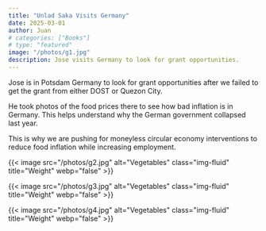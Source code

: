 ```yaml
---
title: "Unlad Saka Visits Germany"
date: 2025-03-01
author: Juan
# categories: ["Books"]
# type: "featured"
image: "/photos/g1.jpg"
description: Jose visits Germany to look for grant opportunities.
---
```



Jose is in Potsdam Germany to look for grant opportunities after we failed to get the grant from either DOST or Quezon City. 

He took photos of the food prices there to see how bad inflation is in Germany. This helps understand why the German government collapsed last year.

This is why we are pushing for moneyless circular economy interventions to reduce food inflation while increasing employment. 


{{< image src="/photos/g2.jpg" alt="Vegetables" class="img-fluid" title="Weight" webp="false" >}} 

{{< image src="/photos/g3.jpg" alt="Vegetables" class="img-fluid" title="Weight" webp="false" >}} 

{{< image src="/photos/g4.jpg" alt="Vegetables" class="img-fluid" title="Weight" webp="false" >}} 